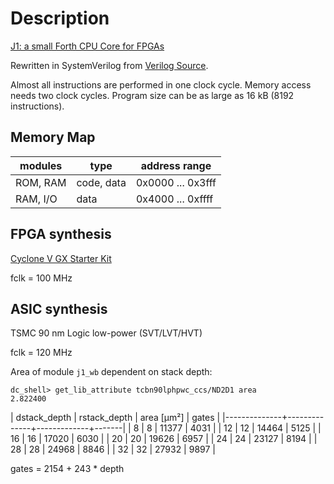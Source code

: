 # Description
[J1: a small Forth CPU Core for FPGAs](http://excamera.com/sphinx/fpga-j1.html)

Rewritten in SystemVerilog from [Verilog Source](https://github.com/ros-drivers/wge100_driver/tree/hydro-devel/wge100_camera_firmware/src/hardware/verilog/j1.v).

Almost all instructions are performed in one clock cycle. Memory access needs two clock cycles. Program size can be as large as 16 kB (8192 instructions).

## Memory Map
| modules  | type       | address range     |
|----------|------------|-------------------|
| ROM, RAM | code, data | 0x0000 ... 0x3fff |
| RAM, I/O | data       | 0x4000 ... 0xffff |

## FPGA synthesis
[Cyclone V GX Starter Kit](https://www.terasic.com.tw/cgi-bin/page/archive.pl?Language=English&CategoryNo=167&No=830&PartNo=1)

fclk = 100 MHz

## ASIC synthesis
TSMC 90 nm Logic low-power (SVT/LVT/HVT)

fclk = 120 MHz

Area of module `j1_wb` dependent on stack depth:
```
dc_shell> get_lib_attribute tcbn90lphpwc_ccs/ND2D1 area
2.822400
```

| dstack_depth | rstack_depth | area  [µm²] | gates |
|--------------+--------------+-------------+-------|
|            8 |            8 |       11377 |  4031 |
|           12 |           12 |       14464 |  5125 |
|           16 |           16 |       17020 |  6030 |
|           20 |           20 |       19626 |  6957 |
|           24 |           24 |       23127 |  8194 |
|           28 |           28 |       24968 |  8846 |
|           32 |           32 |       27932 |  9897 |

gates = 2154 + 243 * depth
